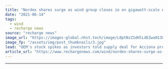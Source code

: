 ```yaml
---
title: "Nordex shares surge as wind group closes in on gigawatt-scale Australia deal"
date: "2021-06-14"
tags: 
  - wind
  - recharge news
source: "recharge news"
image_url: "https://images-global.nhst.tech/image/L0ptNzZ1dHlLdEZwa013UGJYeHBXb3oxbVVMZWx5NWxwUmYrOXoxSXRDZz0=/nhst/binary/3cc5b680a1a11e6a7636f3035fae5a06"
image_fp: "/assets/img/post_thumbnails/3.jpg"
lead: "OEM's stock spikes as investors told supply deal for Acciona projects in Queensland on course to become a firm order"
article_url: "https://www.rechargenews.com/wind/nordex-shares-surge-as-wind-group-closes-in-on-gigawatt-scale-australia-deal/2-1-1024918"
---
```


---
